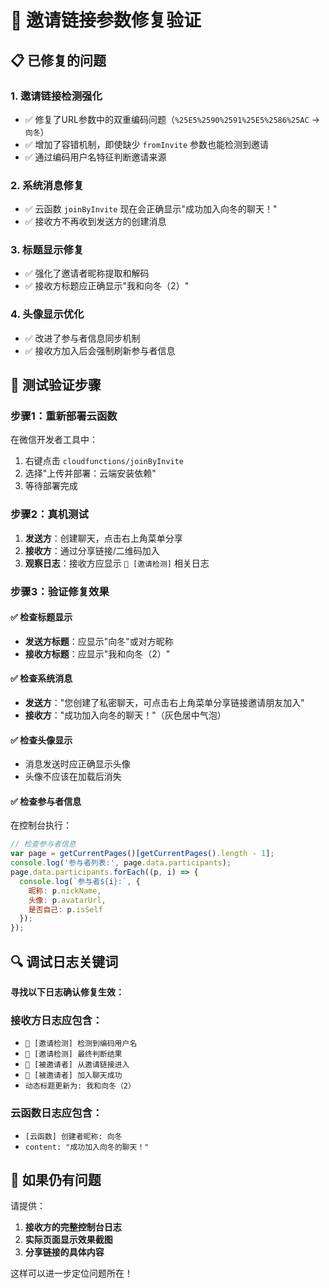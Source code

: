 # 🔧 邀请链接参数修复验证

## 📋 已修复的问题

### 1. **邀请链接检测强化**
- ✅ 修复了URL参数中的双重编码问题（`%25E5%2590%2591%25E5%2586%25AC` → `向冬`）
- ✅ 增加了容错机制，即使缺少 `fromInvite` 参数也能检测到邀请
- ✅ 通过编码用户名特征判断邀请来源

### 2. **系统消息修复**
- ✅ 云函数 `joinByInvite` 现在会正确显示"成功加入向冬的聊天！"
- ✅ 接收方不再收到发送方的创建消息

### 3. **标题显示修复**  
- ✅ 强化了邀请者昵称提取和解码
- ✅ 接收方标题应正确显示"我和向冬（2）"

### 4. **头像显示优化**
- ✅ 改进了参与者信息同步机制
- ✅ 接收方加入后会强制刷新参与者信息

## 🧪 测试验证步骤

### 步骤1：重新部署云函数
在微信开发者工具中：
1. 右键点击 `cloudfunctions/joinByInvite` 
2. 选择"上传并部署：云端安装依赖"
3. 等待部署完成

### 步骤2：真机测试
1. **发送方**：创建聊天，点击右上角菜单分享
2. **接收方**：通过分享链接/二维码加入
3. **观察日志**：接收方应显示 `🔧 [邀请检测]` 相关日志

### 步骤3：验证修复效果

#### ✅ 检查标题显示
- **发送方标题**：应显示"向冬"或对方昵称
- **接收方标题**：应显示"我和向冬（2）"

#### ✅ 检查系统消息
- **发送方**："您创建了私密聊天，可点击右上角菜单分享链接邀请朋友加入"
- **接收方**："成功加入向冬的聊天！"（灰色居中气泡）

#### ✅ 检查头像显示
- 消息发送时应正确显示头像
- 头像不应该在加载后消失

#### ✅ 检查参与者信息
在控制台执行：
```javascript
// 检查参与者信息
var page = getCurrentPages()[getCurrentPages().length - 1];
console.log('参与者列表:', page.data.participants);
page.data.participants.forEach((p, i) => {
  console.log(`参与者${i}:`, {
    昵称: p.nickName,
    头像: p.avatarUrl,
    是否自己: p.isSelf
  });
});
```

## 🔍 调试日志关键词

**寻找以下日志确认修复生效：**

### 接收方日志应包含：
- `🔧 [邀请检测] 检测到编码用户名`
- `🔧 [邀请检测] 最终判断结果`  
- `🔗 [被邀请者] 从邀请链接进入`
- `🔗 [被邀请者] 加入聊天成功`
- `动态标题更新为: 我和向冬（2）`

### 云函数日志应包含：
- `[云函数] 创建者昵称: 向冬`
- `content: "成功加入向冬的聊天！"`

## 🚨 如果仍有问题

请提供：
1. **接收方的完整控制台日志**
2. **实际页面显示效果截图**
3. **分享链接的具体内容**

这样可以进一步定位问题所在！ 